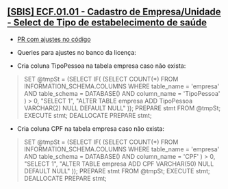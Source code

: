 ## [[SBIS] ECF.01.01 - Cadastro de Empresa/Unidade - Select de Tipo de estabelecimento de saúde](https://feegow.atlassian.net/browse/PRO-73)

- [PR com ajustes no código](https://github.com/feegow/sql_statements/pull/135)

- Queries para ajustes no banco da licença:
- Cria coluna TipoPessoa na tabela empresa caso não exista:
> SET @tmpSt = (SELECT IF(
  (SELECT COUNT(*)
  FROM INFORMATION_SCHEMA.COLUMNS
  WHERE table_name = 'empresa'
  AND table_schema = DATABASE()
  AND column_name = 'TipoPessoa'
  ) > 0,
  "SELECT 1",
  "ALTER TABLE empresa ADD TipoPessoa VARCHAR(2) NULL DEFAULT NULL"
  ));
  PREPARE stmt FROM @tmpSt;
  EXECUTE stmt;
  DEALLOCATE PREPARE stmt;


- Cria coluna CPF na tabela empresa caso não exista:
> SET @tmpSt = (SELECT IF(
 (SELECT COUNT(*)
  FROM INFORMATION_SCHEMA.COLUMNS
    WHERE table_name = 'empresa'
      AND table_schema = DATABASE()
      AND column_name = 'CPF'
 ) > 0,
  "SELECT 1",
  "ALTER TABLE empresa ADD CPF VARCHAR(50) NULL DEFAULT NULL"
 ));
 PREPARE stmt FROM @tmpSt;
 EXECUTE stmt;
 DEALLOCATE PREPARE stmt;
